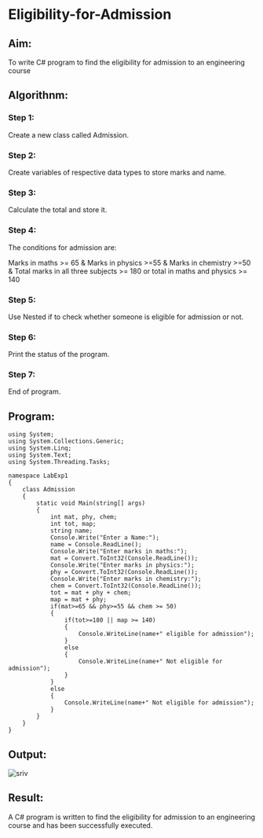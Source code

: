 # Eligibility-for-Admission

## Aim:
To write C# program to find the eligibility for admission to an engineering course

## Algorithnm:
### Step 1:
Create a new class called Admission.
### Step 2:
Create variables of respective data types to store marks and name.
### Step 3:
Calculate the total and store it.
### Step 4:
The conditions for admission are:

Marks in maths >= 65 & Marks in physics >=55 & Marks in chemistry >=50 &
Total marks in all three subjects >= 180 or total in maths and physics >= 140
### Step 5:
Use Nested if to check whether someone is eligible for admission or not.
### Step 6:
Print the status of the program.
### Step 7:
End of program.

## Program:
```
using System;
using System.Collections.Generic;
using System.Linq;
using System.Text;
using System.Threading.Tasks;

namespace LabExp1
{
    class Admission
    {
        static void Main(string[] args)
        {
            int mat, phy, chem;
            int tot, map;
            string name;
            Console.Write("Enter a Name:");
            name = Console.ReadLine();
            Console.Write("Enter marks in maths:");
            mat = Convert.ToInt32(Console.ReadLine());
            Console.Write("Enter marks in physics:");
            phy = Convert.ToInt32(Console.ReadLine());
            Console.Write("Enter marks in chemistry:");
            chem = Convert.ToInt32(Console.ReadLine());
            tot = mat + phy + chem;
            map = mat + phy;
            if(mat>=65 && phy>=55 && chem >= 50)
            {
                if(tot>=180 || map >= 140)
                {
                    Console.WriteLine(name+" eligible for admission");
                }
                else
                {
                    Console.WriteLine(name+" Not eligible for admission");
                }
            }
            else
            {
                Console.WriteLine(name+" Not eligible for admission");
            }
        }
    }
}
```
## Output:

![sriv](https://user-images.githubusercontent.com/93427246/224906814-6732effc-9597-4743-b0f3-9a7192105984.jpg)


## Result:
A C# program is written to find the eligibility for admission to an engineering course and has been successfully executed.
